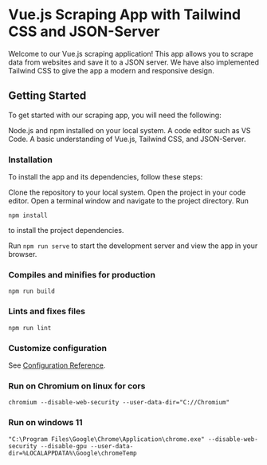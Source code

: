 # Vue.js Scraping App with Tailwind CSS and JSON-Server

Welcome to our Vue.js scraping application! This app allows you to scrape data from websites and save it to a JSON server. We have also implemented Tailwind CSS to give the app a modern and responsive design.
## Getting Started
To get started with our scraping app, you will need the following:

Node.js and npm installed on your local system.
A code editor such as VS Code.
A basic understanding of Vue.js, Tailwind CSS, and JSON-Server.

### Installation

To install the app and its dependencies, follow these steps:

Clone the repository to your local system.
Open the project in your code editor.
Open a terminal window and navigate to the project directory.
Run 
```
npm install
```
 to install the project dependencies.

 Run `npm run serve` to start the development server and view the app in your browser.
### Compiles and minifies for production
```
npm run build
```

### Lints and fixes files
```
npm run lint
```

### Customize configuration
See [Configuration Reference](https://cli.vuejs.org/config/).

### Run on Chromium on linux for cors

`chromium --disable-web-security --user-data-dir="C://Chromium"`

### Run on windows 11

`"C:\Program Files\Google\Chrome\Application\chrome.exe" --disable-web-security --disable-gpu --user-data-dir=%LOCALAPPDATA%\Google\chromeTemp`


